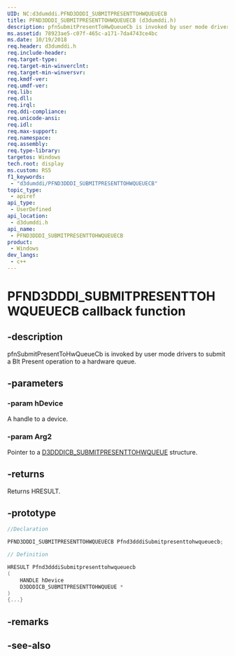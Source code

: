 ```yaml
---
UID: NC:d3dumddi.PFND3DDDI_SUBMITPRESENTTOHWQUEUECB
title: PFND3DDDI_SUBMITPRESENTTOHWQUEUECB (d3dumddi.h)
description: pfnSubmitPresentToHwQueueCb is invoked by user mode drivers to submit a Blt Present operation to a hardware queue.
ms.assetid: 78923ae5-c07f-465c-a171-7da4743ce4bc
ms.date: 10/19/2018
req.header: d3dumddi.h
req.include-header: 
req.target-type: 
req.target-min-winverclnt: 
req.target-min-winversvr: 
req.kmdf-ver: 
req.umdf-ver: 
req.lib: 
req.dll: 
req.irql: 
req.ddi-compliance: 
req.unicode-ansi: 
req.idl: 
req.max-support: 
req.namespace: 
req.assembly: 
req.type-library: 
targetos: Windows
tech.root: display
ms.custom: RS5
f1_keywords:
 - "d3dumddi/PFND3DDDI_SUBMITPRESENTTOHWQUEUECB"
topic_type:
 - apiref
api_type:
 - UserDefined
api_location:
 - d3dumddi.h
api_name:
 - PFND3DDDI_SUBMITPRESENTTOHWQUEUECB
product:
 - Windows
dev_langs:
 - c++
---
```


# PFND3DDDI_SUBMITPRESENTTOHWQUEUECB callback function

## -description

pfnSubmitPresentToHwQueueCb is invoked by user mode drivers to submit a Blt Present operation to a hardware queue.

## -parameters

### -param hDevice

A handle to a device.

### -param Arg2

Pointer to a [D3DDDICB_SUBMITPRESENTTOHWQUEUE](ns-d3dumddi-_d3dddicb_submitpresenttohwqueue.md) structure.

## -returns

Returns HRESULT.

## -prototype

```cpp
//Declaration

PFND3DDDI_SUBMITPRESENTTOHWQUEUECB Pfnd3dddiSubmitpresenttohwqueuecb; 

// Definition

HRESULT Pfnd3dddiSubmitpresenttohwqueuecb 
(
	HANDLE hDevice
	D3DDDICB_SUBMITPRESENTTOHWQUEUE *
)
{...}

```

## -remarks

## -see-also

